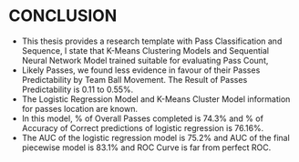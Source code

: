 
# CONCLUSION

- This thesis provides a research template with Pass Classification and Sequence, I state that K-Means Clustering Models and Sequential Neural Network Model trained suitable for evaluating Pass Count,
- Likely Passes, we found less evidence in favour of their Passes Predictability by Team Ball Movement. The Result of  Passes Predictability is 0.11 to 0.55%.
- The Logistic Regression Model and K-Means Cluster Model information for passes location are known.
- In this model, % of Overall Passes completed is 74.3% and % of Accuracy of Correct predictions of logistic regression is 76.16%.
- The AUC of the logistic regression model is 75.2% and AUC of the final piecewise model is 83.1% and ROC Curve is far from perfect ROC.
